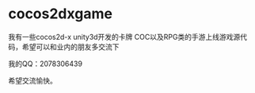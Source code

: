 cocos2dxgame
============

我有一些cocos2d-x unity3d开发的卡牌 COC以及RPG类的手游上线游戏源代码，希望可以和业内的朋友多交流下

我的QQ：2078306439

希望交流愉快。
